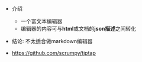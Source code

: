 * 介绍
  * 一个富文本编辑器
  * 编辑器的内容可与**html**或文档的**json描述**之间转化

* 结论: 不太适合做markdown编辑器
*  https://github.com/scrumpy/tiptap 

